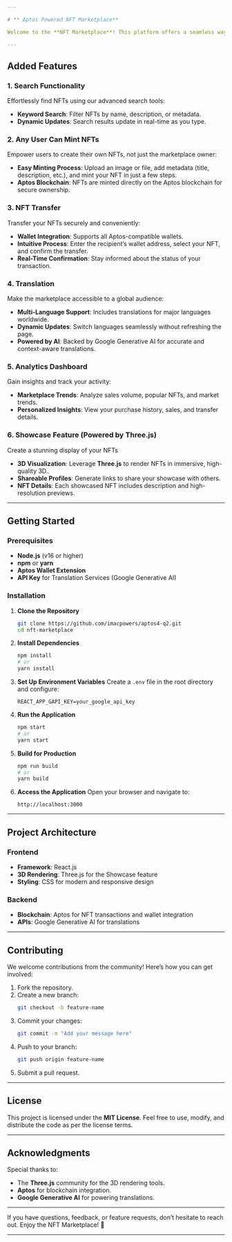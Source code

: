 ```yaml
---

# ** Aptos Powered NFT Marketplace**

Welcome to the **NFT Marketplace**! This platform offers a seamless way to explore, buy, sell, and manage NFTs, packed with advanced features like search, NFT transfer, analytics, translation, and a visually stunning showcase powered by **Three.js**.

---
```


## **Added Features**

### 1. **Search Functionality**
Effortlessly find NFTs using our advanced search tools:
- **Keyword Search**: Filter NFTs by name, description, or metadata.
- **Dynamic Updates**: Search results update in real-time as you type.

### 2. **Any User Can Mint NFTs**
Empower users to create their own NFTs, not just the marketplace owner:
- **Easy Minting Process**: Upload an image or file, add metadata (title, description, etc.), and mint your NFT in just a few steps.
- **Aptos Blockchain**: NFTs are minted directly on the Aptos blockchain for secure ownership.

### 3. **NFT Transfer**
Transfer your NFTs securely and conveniently:
- **Wallet Integration**: Supports all Aptos-compatible wallets.
- **Intuitive Process**: Enter the recipient’s wallet address, select your NFT, and confirm the transfer.
- **Real-Time Confirmation**: Stay informed about the status of your transaction.

### 4. **Translation**
Make the marketplace accessible to a global audience:
- **Multi-Language Support**: Includes translations for major languages worldwide.
- **Dynamic Updates**: Switch languages seamlessly without refreshing the page.
- **Powered by AI**: Backed by Google Generative AI for accurate and context-aware translations.

### 5. **Analytics Dashboard**
Gain insights and track your activity:
- **Marketplace Trends**: Analyze sales volume, popular NFTs, and market trends.
- **Personalized Insights**: View your purchase history, sales, and transfer details.

### 6. **Showcase Feature (Powered by Three.js)**
Create a stunning display of your NFTs 
- **3D Visualization**: Leverage **Three.js** to render NFTs in immersive, high-quality 3D..
- **Shareable Profiles**: Generate links to share your showcase with others.
- **NFT Details**: Each showcased NFT includes description and high-resolution previews.

---

## **Getting Started**

### Prerequisites
- **Node.js** (v16 or higher)
- **npm** or **yarn**
- **Aptos Wallet Extension**
- **API Key** for Translation Services (Google Generative AI)

### Installation

1. **Clone the Repository**
   ```bash
   git clone https://github.com/imacpowers/aptos4-q2.git
   cd nft-marketplace
   ```

2. **Install Dependencies**
   ```bash
   npm install
   # or
   yarn install
   ```

3. **Set Up Environment Variables**
   Create a `.env` file in the root directory and configure:
   ```env
   REACT_APP_GAPI_KEY=your_google_api_key
   ```

4. **Run the Application**
   ```bash
   npm start
   # or
   yarn start
   ```

5. **Build for Production**
   ```bash
   npm run build
   # or
   yarn build
   ```

6. **Access the Application**
   Open your browser and navigate to:
   ```
   http://localhost:3000
   ```

---

## **Project Architecture**

### Frontend
- **Framework**: React.js
- **3D Rendering**: Three.js for the Showcase feature
- **Styling**: CSS for modern and responsive design

### Backend
- **Blockchain**: Aptos for NFT transactions and wallet integration
- **APIs**: Google Generative AI for translations 

---

## **Contributing**

We welcome contributions from the community! Here’s how you can get involved:
1. Fork the repository.
2. Create a new branch:
   ```bash
   git checkout -b feature-name
   ```
3. Commit your changes:
   ```bash
   git commit -m "Add your message here"
   ```
4. Push to your branch:
   ```bash
   git push origin feature-name
   ```
5. Submit a pull request.

---

## **License**
This project is licensed under the **MIT License**. Feel free to use, modify, and distribute the code as per the license terms.

---

## **Acknowledgments**
Special thanks to:
- The **Three.js** community for the 3D rendering tools.
- **Aptos** for blockchain integration.
- **Google Generative AI** for powering translations.

---

If you have questions, feedback, or feature requests, don’t hesitate to reach out. Enjoy the NFT Marketplace! 🎉

--- 
